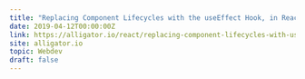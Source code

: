 ```yaml
---
title: "Replacing Component Lifecycles with the useEffect Hook, in React"
date: 2019-04-12T00:00:00Z
link: https://alligator.io/react/replacing-component-lifecycles-with-useeffect/
site: alligator.io
topic: Webdev
draft: false
---
```


